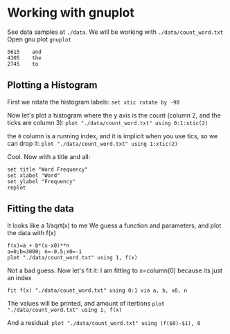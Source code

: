 # Working with gnuplot
See data samples at `./data`. We will be working with `./data/count_word.txt`
Open gnu plot `gnuplot`

```gnuplot> !head -3 ./data/count_word.txt
5615    and
4305    the
2745    to
```

## Plotting a Histogram
First we rotate the histogram labels:
`set xtic rotate by -90`

Now let's plot a histogram where the y axis is the count (column 2, and the ticks are column 3):
`plot "./data/count_word.txt" using 0:1:xtic(2)`

the `0` column is a running index, and it is implicit when you use tics, so we can drop it:
`plot "./data/count_word.txt" using 1:xtic(2)`


Cool. Now with a title and all:
```
set title "Word Frequency"
set xlabel "Word"
set ylabel "Frequency"
replot 
```

## Fitting the data
It looks like a 1/sqrt(x) to me
We guess a function and parameters, and plot the data with f(x)
```
f(x)=a + b*(x-x0)**n
a=0;b=3000; n=-0.5;x0=-1
plot "./data/count_word.txt" using 1, f(x)
```

Not a bad guess. Now let's fit it:
I am fitting to x=column(0) because its just an index 
```
fit f(x) "./data/count_word.txt" using 0:1 via a, b, x0, n
```

The values will be printed, and amount of itertions
`plot "./data/count_word.txt" using 1, f(x)`

And a residual:
`plot "./data/count_word.txt" using (f($0)-$1), 0`

